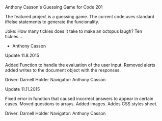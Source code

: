 Anthony Casson's Guessing Game for Code 201

The featured project is a guessing game. The current code uses standard
if/else statements to generate the funcionality.

Joke: How many tickles does it take to make an octopus laugh? Ten tickles...

- Anthony Casson

Update 11.8.2015

Added Function to handle the evaluation of the user input.
Removed alerts added writes to the document object with the responses.

Driver: Darnell Holder
Navigator: Anthony Casson

Update 11.11.2015

Fixed error in function that caused incorrect answers to appear in certain cases.
Moved questions to arrays.
Added images.
Addes CSS styles sheet.

Driver: Darnell Holder
Navigator: Anthony Casson


